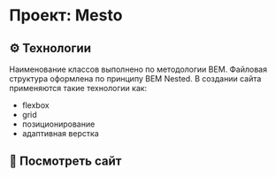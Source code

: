 # Проект: Mesto

## ⚙️ Технологии
Наименование классов выполнено по методологии BEM. Файловая структура оформлена по принципу BEM Nested. В создании сайта применяются такие технологии как:
- flexbox
- grid
- позиционирование
- адаптивная верстка

## 👀 Посмотреть сайт
